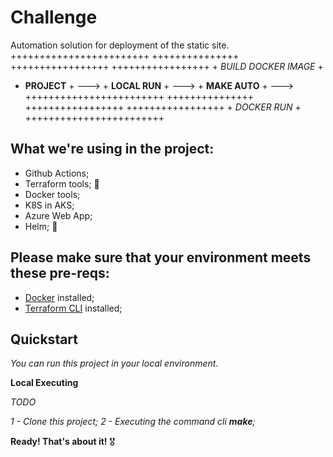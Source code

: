 # Challenge
Automation solution for deployment of the static site.
                                                                    ++++++++++++++++++++++++
+++++++++++++++       +++++++++++++++++      +++++++++++++++++      + _BUILD DOCKER IMAGE_ +
+ __PROJECT__ +  ---> + __LOCAL RUN__ + ---> + __MAKE AUTO__ + ---> ++++++++++++++++++++++++
+++++++++++++++       +++++++++++++++++      +++++++++++++++++      +     _DOCKER RUN_     +
                                                                    ++++++++++++++++++++++++

## What we're using in the project:

* Github Actions; 
* Terraform tools; 🚀
* Docker tools;
* K8S in AKS;
* Azure Web App;
* Helm; 🥰


## Please make sure that your environment meets these pre-reqs:

* [Docker](https://hub.docker.com/editions/community/docker-ce-desktop-windows) installed;
* [Terraform CLI](https://www.terraform.io/downloads.html) installed;

## Quickstart

_You can run this project in your local environment._

__Local Executing__

_TODO_

_1 - Clone this project;_
_2 - Executing the command cli __make__;_

__Ready! That's about it!__ 🎖️








